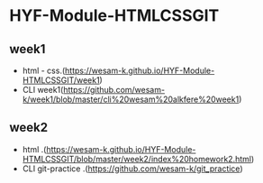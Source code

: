 # HYF-Module-HTMLCSSGIT

## week1 
- html - css.(https://wesam-k.github.io/HYF-Module-HTMLCSSGIT/week1)
- CLI week1(https://github.com/wesam-k/week1/blob/master/cli%20wesam%20alkfere%20week1)

## week2
- html .(https://wesam-k.github.io/HYF-Module-HTMLCSSGIT/blob/master/week2/index%20homework2.html)
- CLI git-practice .(https://github.com/wesam-k/git_practice)
